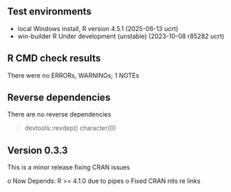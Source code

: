## Test environments
* local Windows install, R version 4.5.1 (2025-06-13 ucrt)
* win-builder R Under development (unstable) (2023-10-08 r85282 ucrt)

## R CMD check results

There were no ERRORs, WARNINGs; 1 NOTEs


## Reverse dependencies

There are no reverse dependencies

> devtools::revdep()
character(0)

## Version 0.3.3

This is a minor release fixing CRAN issues

o Now Depends: R >= 4.1.0 due to pipes
o Fixed CRAN nits re links

